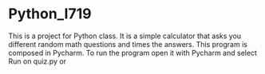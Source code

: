  # Python_I719

This is a project for Python class. It is a simple calculator that asks you different random math questions and times the answers.
This program is composed in Pycharm. To run the program open it with Pycharm and select Run on quiz.py or
